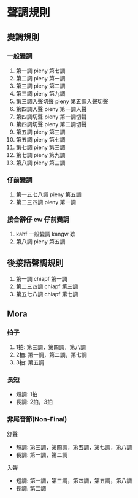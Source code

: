 # 聲調規則

## 變調規則

### 一般變調

1. 第一調 pieny 第七調
2. 第二調 pieny 第一調
3. 第三調 pieny 第二調
4. 第三調 pieny 第九調
5. 第三調入聲切聲 pieny 第五調入聲切聲
6. 第四調入聲 pieny 第一調入聲
7. 第四調切聲 pieny 第一調切聲
8. 第四調切聲 pieny 第二調切聲
9. 第五調 pieny 第三調
10. 第五調 pieny 第七調
11. 第七調 pieny 第三調
12. 第七調 pieny 第九調
13. 第八調 pieny 第三調

### 仔前變調

1. 第一五七八調 pieny 第五調
2. 第二三四調 pieny 第一調

### 接合辭仔 ew 仔前變調

1. kahf 一般變調 kangw 欵
2. 第八調 pieny 第五調

## 後接語聲調規則

1. 第一調 chiapf 第一調
2. 第二三四調 chiapf 第三調
3. 第五七八調 chiapf 第七調

## Mora

### 拍子

1. 1拍: 第三調，第四調，第八調
2. 2拍: 第一調，第二調，第七調
3. 3拍: 第五調

### 長短

* 短調: 1拍
* 長調: 2拍，3拍

### 非尾音節(Non-Final)

舒聲

* 短調: 第三調，第四調，第五調，第七調，第八調
* 長調: 第一調，第二調

入聲

* 短調: 第一調，第三調，第四調，第五調，第八調
* 長調: 第二調
